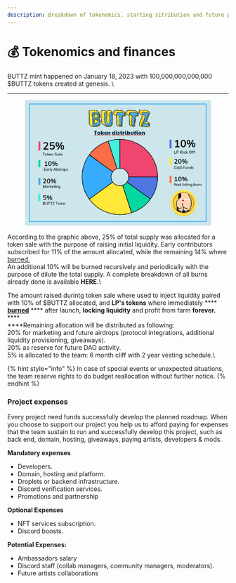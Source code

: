 ```yaml
---
description: Breakdown of tokenomics, starting sitribution and future plans
---
```


# 💰 Tokenomics and finances

BUTTZ mint happened on January 18, 2023 with 100,000,000,000,000 $BUTTZ tokens created at genesis. \
****

<figure><img src="../.gitbook/assets/buttz_distribution.png" alt=""><figcaption></figcaption></figure>

According to the graphic above, 25% of total supply was allocated for a token sale with the purpose of raising initial liquidity. Early contributors subscribed for 11% of the amount allocated, while the remaining 14% where [burned.](https://solscan.io/tx/258DuVyybPWJ7xrFiSnNH9VR9q4urP4b6CMMRQa56rnAynU9EVFyZEuA8qCB5jYRRne3WuT4VjRZo1NE138fQ6VW)\
An additional 10% will be burned recursively and periodically with the purpose of dilute the total supply. A complete breakdown of all burns already done is available **HERE.**\


The amount raised durintg token sale where used to inject liquidity paired with 10% of $BUTTZ allocated, and **LP's tokens** where immediately **** [**burned**](https://solscan.io/tx/56Ug2JT6oJz8p4KnxhCrkoLFikozGbfq48UoXpSQy3RRWx7bNc4wJYv4D92TVBwWCaekALgG13BnUXfijMFG6Z5d) **** after launch, **locking liquidity** and profit from farm **forever.**\
****\
****Remaining allocation will be distributed as following:\
20% for marketing and future airdrops (protocol integrations, additional liquidity provisioning, giveaways).\
20% as reserve for future DAO activity.\
5% is allocated to the team: 6 month cliff with 2 year vesting schedule.\


{% hint style="info" %}
In case of special events or unexpected situations, the team reserve rights to do budget reallocation without further notice.
{% endhint %}

### Project  expenses <a href="#our-expenses" id="our-expenses"></a>

Every project need funds successfully develop the planned roadmap. When you choose to support our project you help us to afford paying for expenses that the team sustain to run and successfully develop this project, such as back end, domain, hosting, giveaways, paying artists, developers & mods.&#x20;

**Mandatory expenses**

* Developers.
* Domain, hosting and platform.
* Droplets or backend infrastructure.
* Discord verification services.
* Promotions and partnership

**Optional Expenses**

* NFT services subscription.
* Discord boosts.

**​Potential Expenses:**

* Ambassadors salary
* Discord staff (collab managers, community managers, moderators).
* Future artists collaborations

